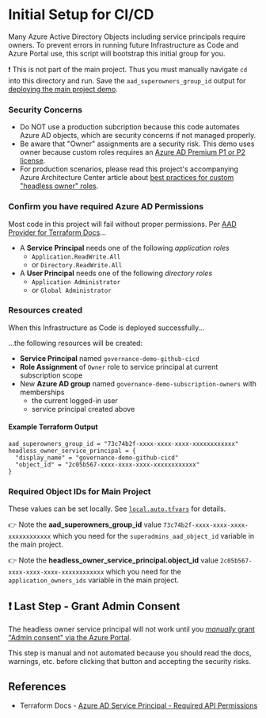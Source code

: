 # Initial Setup for CI/CD

Many Azure Active Directory Objects including service principals require owners. To prevent errors in running future Infrastructure as Code and Azure Portal use, this script will bootstrap this initial group for you.

❗️ This is not part of the main project. Thus you must manually navigate `cd` into this directory and run. Save the `aad_superowners_group_id` output for [deploying the main project demo](https://github.com/Azure/devops-governance/blob/main/DEPLOY.md).

### Security Concerns

- Do NOT use a production subcription because this code automates Azure AD objects, which are security concerns if not managed properly.
- Be aware that "Owner" assignments are a security risk. This demo uses owner because custom roles requires an [Azure AD Premium P1 or P2 license](https://docs.microsoft.com/en-us/azure/active-directory/roles/custom-create). 
- For production scenarios, please read this project's accompanying Azure Architecture Center article about [best practices for custom "headless owner" roles](https://docs.microsoft.com/en-us/azure/architecture/example-scenario/governance/end-to-end-governance-in-azure#3-create-a-custom-role-for-the-service-principal-used-to-access-production).

### Confirm you have required Azure AD Permissions

Most code in this project will fail without proper permissions. Per [AAD Provider for Terraform Docs](https://registry.terraform.io/providers/hashicorp/azuread/latest/docs/resources/service_principal#api-permissions)…
  - A **Service Principal** needs one of the following *application roles* 
    - `Application.ReadWrite.All` 
    - or `Directory.ReadWrite.All`
  - A **User Principal** needs one of the following *directory roles*
    - `Application Administrator` 
    - or `Global Administrator`

### Resources created

When this Infrastructure as Code is deployed successfully…


…the following resources will be created:

- **Service Principal** named `governance-demo-github-cicd`
- **Role Assignment** of `Owner` role to service principal at current subscription scope
- New **Azure AD group** named `governance-demo-subscription-owners` with memberships
  - the current logged-in user
  - service principal created above

#### Example Terraform Output

```
aad_superowners_group_id = "73c74b2f-xxxx-xxxx-xxxx-xxxxxxxxxxxx"
headless_owner_service_principal = {
  "display_name" = "governance-demo-github-cicd"
  "object_id" = "2c05b567-xxxx-xxxx-xxxx-xxxxxxxxxxxx"
}
```

### Required Object IDs for Main Project

These values can be set locally. See [`local.auto.tfvars`](./../../../devops-governance/local.auto.tfvars.example) for details.

👉 Note the **aad_superowners_group_id** value `73c74b2f-xxxx-xxxx-xxxx-xxxxxxxxxxxx` which you need for the `superadmins_aad_object_id` variable in the main project.

👉 Note the **headless_owner_service_principal.object_id** value `2c05b567-xxxx-xxxx-xxxx-xxxxxxxxxxxx` which you need for the `application_owners_ids` variable in the main project.


## ❗️ Last Step - Grant Admin Consent

The headless owner service principal will not work until you [*manually* grant "Admin consent" via the Azure Portal](https://docs.microsoft.com/en-us/azure/active-directory/manage-apps/grant-admin-consent#grant-admin-consent-in-app-registrations
).

This step is manual and not automated because you should read the docs, warnings, etc. before clicking that button and accepting the security risks.

## References

- Terraform Docs - [Azure AD Service Principal - Required API Permissions](https://registry.terraform.io/providers/hashicorp/azuread/latest/docs/resources/service_principal#api-permissions)

